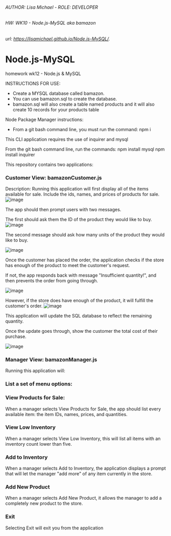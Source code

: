 ###### AUTHOR: Lisa Michael -  ROLE: DEVELOPER
###### HW: WK10 - Node.js-MySQL aka bamazon
###### url: https://lisamichael.github.io/Node.js-MySQL/.

# Node.js-MySQL
homework wk12 - Node.js &amp; MySQL

INSTRUCTIONS FOR USE: 
- Create a MYSQL database called bamazon. 
- You can use bamazon.sql to create the database.
- bamazon.sql will also create a table named products and it will also create 10 records for your products table 

Node Package Manager instructions: 
- From a git bash command line, you must run the command: npm i

This CLI application requires the use of inquirer and mysql

From the git bash command line, run the commands: 
npm install mysql 
npm install inquirer 

This repository contains two applications: 
### Customer View: bamazonCustomer.js 
Description: 
Running this application will first display all of the items available for sale. Include the ids, names, and prices of products for sale.
![image](https://user-images.githubusercontent.com/24717213/70877829-1f0cbe00-1f8d-11ea-8b9b-d5bb8492a133.png)

The app should then prompt users with two messages.

The first should ask them the ID of the product they would like to buy.
![image](https://user-images.githubusercontent.com/24717213/70878059-eae5cd00-1f8d-11ea-82ee-87600c2ff3fd.png)

The second message should ask how many units of the product they would like to buy.

![image](https://user-images.githubusercontent.com/24717213/70878193-7d866c00-1f8e-11ea-9e48-0cfe0989cd7a.png)



Once the customer has placed the order, the application checks if the store has enough of the product to meet the customer's request.

If not, the app responds back with message "Insufficient quantity!", and then prevents the order from going through.

![image](https://user-images.githubusercontent.com/24717213/70878232-9ee75800-1f8e-11ea-8296-3b8371d52674.png)


However, if the store does have enough of the product, it will fulfill the customer's order.
![image](https://user-images.githubusercontent.com/24717213/70878391-43699a00-1f8f-11ea-970f-eb21869170fa.png)


This application will update the SQL database to reflect the remaining quantity.


Once the update goes through, show the customer the total cost of their purchase.

![image](https://user-images.githubusercontent.com/24717213/70878595-1c5f9800-1f90-11ea-838f-91b4298fcd88.png)


### Manager View: bamazonManager.js

Running this application will:

### List a set of menu options:

### View Products for Sale: 
When a manager selects View Products for Sale, the app should list every available item: the item IDs, names, prices, and quantities.

### View Low Inventory
When a manager selects View Low Inventory, this will list all items with an inventory count lower than five.

### Add to Inventory
When a manager selects Add to Inventory, the application displays a prompt that will let the manager "add more" of any item currently in the store.

### Add New Product 
When a manager selects Add New Product, it allows the manager to add a completely new product to the store.

### Exit 
Selecting Exit will exit you from the application 















